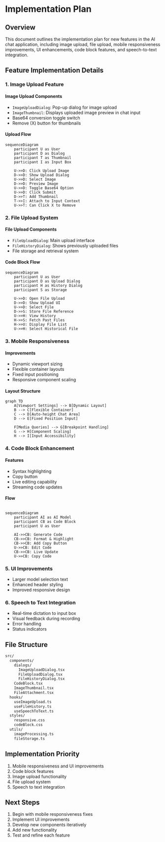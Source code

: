 
# Implementation Plan

## Overview

This document outlines the implementation plan for new features in the AI chat application, including image upload, file upload, mobile responsiveness improvements, UI enhancements, code block features, and speech-to-text integration.

## Feature Implementation Details

### 1. Image Upload Feature

#### Image Upload Components

- `ImageUploadDialog`: Pop-up dialog for image upload
- `ImageThumbnail`: Displays uploaded image preview in chat input
- Base64 conversion toggle switch
- Remove (X) button for thumbnails

#### Upload Flow

```mermaid
sequenceDiagram
    participant U as User
    participant D as Dialog
    participant T as Thumbnail
    participant I as Input Box
    
    U->>D: Click Upload Image
    D->>D: Show Upload Dialog
    U->>D: Select Image
    D->>D: Preview Image
    U->>D: Toggle Base64 Option
    U->>D: Click Submit
    D->>T: Add Thumbnail
    T->>I: Attach to Input Context
    U->>T: Can Click X to Remove
```

### 2. File Upload System

#### File Upload Components

- `FileUploadDialog`: Main upload interface
- `FileHistoryDialog`: Shows previously uploaded files
- File storage and retrieval system

#### Code Block Flow

```mermaid
sequenceDiagram
    participant U as User
    participant D as Upload Dialog
    participant H as History Dialog
    participant S as Storage
    
    U->>D: Open File Upload
    D->>D: Show Upload UI
    U->>D: Select File
    D->>S: Store File Reference
    U->>H: View History
    H->>S: Fetch Past Files
    H->>U: Display File List
    U->>H: Select Historical File
```

### 3. Mobile Responsiveness

#### Improvements

- Dynamic viewport sizing
- Flexible container layouts
- Fixed input positioning
- Responsive component scaling

#### Layout Structure

```mermaid
graph TD
    A[Viewport Settings] --> B[Dynamic Layout]
    B --> C[Flexible Container]
    C --> D[Auto-height Chat Area]
    D --> E[Fixed Position Input]
    
    F[Media Queries] --> G[Breakpoint Handling]
    G --> H[Component Scaling]
    H --> I[Input Accessibility]
```

### 4. Code Block Enhancement

#### Features

- Syntax highlighting
- Copy button
- Live editing capability
- Streaming code updates

#### Flow

``` mermaid

sequenceDiagram
    participant AI as AI Model
    participant CB as Code Block
    participant U as User
    
    AI->>CB: Generate Code
    CB->>CB: Format & Highlight
    CB->>CB: Add Copy Button
    U->>CB: Edit Code
    CB->>CB: Live Update
    U->>CB: Copy Code
```

### 5. UI Improvements

- Larger model selection text
- Enhanced header styling
- Improved responsive design

### 6. Speech to Text Integration

- Real-time dictation to input box
- Visual feedback during recording
- Error handling
- Status indicators

## File Structure

``` md
src/
  components/
    dialogs/
      ImageUploadDialog.tsx
      FileUploadDialog.tsx
      FileHistoryDialog.tsx
    CodeBlock.tsx
    ImageThumbnail.tsx
    FileAttachment.tsx
  hooks/
    useImageUpload.ts
    useFileHistory.ts
    useSpeechToText.ts
  styles/
    responsive.css
    codeBlock.css
  utils/
    imageProcessing.ts
    fileStorage.ts
```

## Implementation Priority

1. Mobile responsiveness and UI improvements
2. Code block features
3. Image upload functionality
4. File upload system
5. Speech to text integration

## Next Steps

1. Begin with mobile responsiveness fixes
2. Implement UI improvements
3. Develop new components iteratively
4. Add new functionality
5. Test and refine each feature